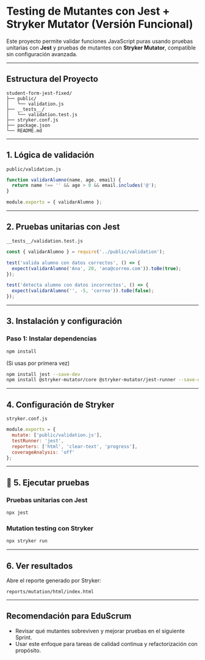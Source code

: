 # Testing de Mutantes con Jest + Stryker Mutator (Versión Funcional)

Este proyecto permite validar funciones JavaScript puras usando pruebas unitarias con **Jest** y pruebas de mutantes con **Stryker Mutator**, compatible sin configuración avanzada.

---

## Estructura del Proyecto

```
student-form-jest-fixed/
├── public/
│   └── validation.js
├── __tests__/
│   └── validation.test.js
├── stryker.conf.js
├── package.json
└── README.md
```

---

##  1. Lógica de validación

 `public/validation.js`

```javascript
function validarAlumno(name, age, email) {
  return name !== '' && age > 0 && email.includes('@');
}

module.exports = { validarAlumno };
```

---

##  2. Pruebas unitarias con Jest

 `__tests__/validation.test.js`

```javascript
const { validarAlumno } = require('../public/validation');

test('valida alumno con datos correctos', () => {
  expect(validarAlumno('Ana', 20, 'ana@correo.com')).toBe(true);
});

test('detecta alumno con datos incorrectos', () => {
  expect(validarAlumno('', -5, 'correo')).toBe(false);
});
```

---

## 3. Instalación y configuración

### Paso 1: Instalar dependencias

```bash
npm install
```

(Si usas por primera vez)

```bash
npm install jest --save-dev
npm install @stryker-mutator/core @stryker-mutator/jest-runner --save-dev
```

---

##  4. Configuración de Stryker

 `stryker.conf.js`

```javascript
module.exports = {
  mutate: ['public/validation.js'],
  testRunner: 'jest',
  reporters: ['html', 'clear-text', 'progress'],
  coverageAnalysis: 'off'
};
```

---

## 🚀 5. Ejecutar pruebas

### Pruebas unitarias con Jest

```bash
npx jest
```

### Mutation testing con Stryker

```bash
npx stryker run
```

---

##  6. Ver resultados

Abre el reporte generado por Stryker:

```
reports/mutation/html/index.html
```

---

##  Recomendación para EduScrum

- Revisar qué mutantes sobreviven y mejorar pruebas en el siguiente Sprint.
- Usar este enfoque para tareas de calidad continua y refactorización con propósito.
